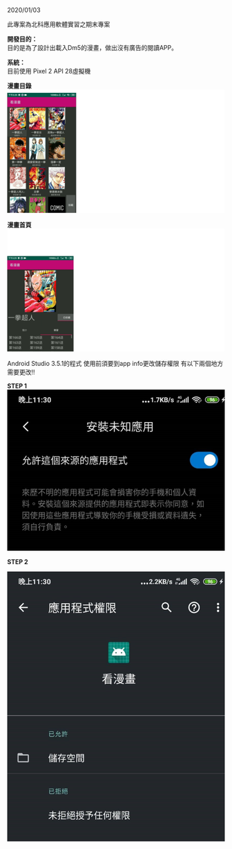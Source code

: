 2020/01/03

此專案為北科應用軟體實習之期末專案

**開發目的：**  
	目的是為了設計出載入Dm5的漫畫，做出沒有廣告的閱讀APP。

**系統：**  
	目前使用 Pixel 2 API 28虛擬機

**漫畫目錄**
![image](https://github.com/moon12134/Final_Dm5/blob/master/漫畫目錄.jpg)  
  
**漫畫首頁**
![image](https://github.com/moon12134/Final_Dm5/blob/master/漫畫首頁.jpg)  

Android Studio 3.5.1的程式
使用前須要到app info更改儲存權限
有以下兩個地方需要更改!!

**STEP 1**  
![image](https://github.com/moon12134/Final_Dm5/blob/master/permission1.jpg)

**STEP 2**  

![image](https://github.com/moon12134/Final_Dm5/blob/master/permission2.jpg)